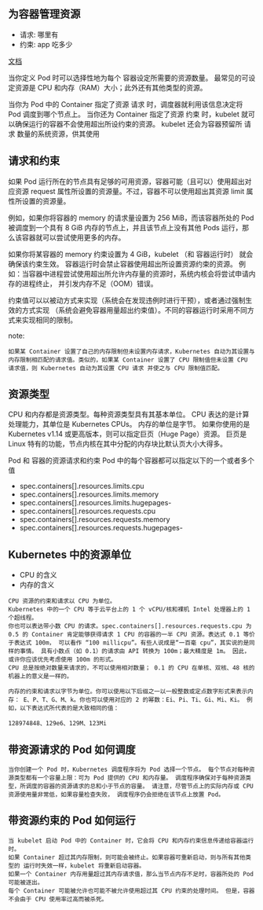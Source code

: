 
## 为容器管理资源
* 请求: 哪里有
* 约束: app 吃多少

[文档](https://kubernetes.io/zh/docs/concepts/configuration/manage-resources-containers/)

当你定义 Pod 时可以选择性地为每个 容器设定所需要的资源数量。 最常见的可设定资源是 CPU 和内存（RAM）大小；此外还有其他类型的资源。

当你为 Pod 中的 Container 指定了资源 请求 时，调度器就利用该信息决定将 Pod 调度到哪个节点上。 当你还为 Container 指定了资源 约束 时，kubelet 就可以确保运行的容器不会使用超出所设约束的资源。 kubelet 还会为容器预留所 请求 数量的系统资源，供其使用

## 请求和约束

如果 Pod 运行所在的节点具有足够的可用资源，容器可能（且可以）使用超出对应资源 request 属性所设置的资源量。不过，容器不可以使用超出其资源 limit 属性所设置的资源量。

例如，如果你将容器的 memory 的请求量设置为 256 MiB，而该容器所处的 Pod 被调度到一个具有 8 GiB 内存的节点上，并且该节点上没有其他 Pods 运行，那么该容器就可以尝试使用更多的内存。

如果你将某容器的 memory 约束设置为 4 GiB，kubelet （和 容器运行时） 就会确保该约束生效。 容器运行时会禁止容器使用超出所设置资源约束的资源。 例如：当容器中进程尝试使用超出所允许内存量的资源时，系统内核会将尝试申请内存的进程终止， 并引发内存不足（OOM）错误。

约束值可以以被动方式来实现（系统会在发现违例时进行干预），或者通过强制生效的方式实现 （系统会避免容器用量超出约束值）。不同的容器运行时采用不同方式来实现相同的限制。



note:
```
如果某 Container 设置了自己的内存限制但未设置内存请求，Kubernetes 自动为其设置与内存限制相匹配的请求值。类似的，如果某 Container 设置了 CPU 限制值但未设置 CPU 请求值，则 Kubernetes 自动为其设置 CPU 请求 并使之与 CPU 限制值匹配。
```

##  资源类型
CPU 和内存都是资源类型。每种资源类型具有其基本单位。 CPU 表达的是计算处理能力，其单位是 Kubernetes CPUs。 内存的单位是字节。 如果你使用的是 Kubernetes v1.14 或更高版本，则可以指定巨页（Huge Page）资源。 巨页是 Linux 特有的功能，节点内核在其中分配的内存块比默认页大小大得多。

Pod 和 容器的资源请求和约束
Pod 中的每个容器都可以指定以下的一个或者多个值
* spec.containers[].resources.limits.cpu
* spec.containers[].resources.limits.memory
* spec.containers[].resources.limits.hugepages-<size>
* spec.containers[].resources.requests.cpu
* spec.containers[].resources.requests.memory
* spec.containers[].resources.requests.hugepages-<size>



## Kubernetes 中的资源单位
* CPU 的含义
* 内存的含义

```
CPU 资源的约束和请求以 CPU 为单位。
Kubernetes 中的一个 CPU 等于云平台上的 1 个 vCPU/核和裸机 Intel 处理器上的 1 个超线程。
你也可以表达带小数 CPU 的请求。spec.containers[].resources.requests.cpu 为 0.5 的 Container 肯定能够获得请求 1 CPU 的容器的一半 CPU 资源。表达式 0.1 等价于表达式 100m， 可以看作 “100 millicpu”。有些人说成是“一百毫 cpu”，其实说的是同样的事情。 具有小数点（如 0.1）的请求由 API 转换为 100m；最大精度是 1m。 因此，或许你应该优先考虑使用 100m 的形式。
CPU 总是按绝对数量来请求的，不可以使用相对数量； 0.1 的 CPU 在单核、双核、48 核的机器上的意义是一样的。
```

```
内存的约束和请求以字节为单位。你可以使用以下后缀之一以一般整数或定点数字形式来表示内存： E、P、T、G、M、k。你也可以使用对应的 2 的幂数：Ei、Pi、Ti、Gi、Mi、Ki。 例如，以下表达式所代表的是大致相同的值：

128974848、129e6、129M、123Mi
```

## 带资源请求的 Pod 如何调度
```
当你创建一个 Pod 时，Kubernetes 调度程序将为 Pod 选择一个节点。 每个节点对每种资源类型都有一个容量上限：可为 Pod 提供的 CPU 和内存量。 调度程序确保对于每种资源类型，所调度的容器的资源请求的总和小于节点的容量。 请注意，尽管节点上的实际内存或 CPU 资源使用量非常低，如果容量检查失败， 调度程序仍会拒绝在该节点上放置 Pod。
```

## 带资源约束的 Pod 如何运行
```
当 kubelet 启动 Pod 中的 Container 时，它会将 CPU 和内存约束信息传递给容器运行时。
如果 Container 超过其内存限制，则可能会被终止。如果容器可重新启动，则与所有其他类型的 运行时失效一样，kubelet 将重新启动容器。
如果一个 Container 内存用量超过其内存请求值，那么当节点内存不足时，容器所处的 Pod 可能被逐出。
每个 Container 可能被允许也可能不被允许使用超过其 CPU 约束的处理时间。 但是，容器不会由于 CPU 使用率过高而被杀死。
```